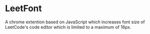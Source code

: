 # LeetFont
A chrome extention based on JavaScript which increases font size of LeetCode's code editor which is limited to a maximum of 16px.
